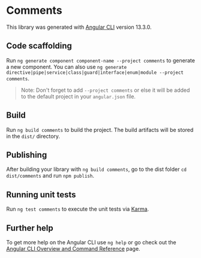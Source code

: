 # Comments

This library was generated with [Angular CLI](https://github.com/angular/angular-cli) version 13.3.0.

## Code scaffolding

Run `ng generate component component-name --project comments` to generate a new component. You can also use `ng generate directive|pipe|service|class|guard|interface|enum|module --project comments`.
> Note: Don't forget to add `--project comments` or else it will be added to the default project in your `angular.json` file. 

## Build

Run `ng build comments` to build the project. The build artifacts will be stored in the `dist/` directory.

## Publishing

After building your library with `ng build comments`, go to the dist folder `cd dist/comments` and run `npm publish`.

## Running unit tests

Run `ng test comments` to execute the unit tests via [Karma](https://karma-runner.github.io).

## Further help

To get more help on the Angular CLI use `ng help` or go check out the [Angular CLI Overview and Command Reference](https://angular.io/cli) page.
